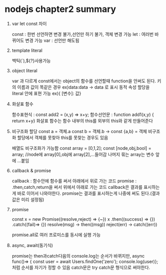 # nodejs chapter2 summary
1. var let const 차이

	const : 한번 선언하면 변경 불가,선언만 하기 불가, 객체 변경 가능
	let : 여러번 바뀌어도 변경 가능
	var : 선언만 해도됨
2. template literal

	백틱(`),${?}사용가능
    
3. object literal

	var 과 다르게 const에서는 object의 함수를 선언할때 function을 안써도 된다.
    키의 이름과 값이 똑같은 경우 ex)data:data -> data 로 표시
    동적 속성 할당을 literal 안에 표현 가능 ex){ [변수]: 값}
    
4. 화살표 함수

	함수표현식 : const add2 = (x,y) => x+y;
    함수선언문 : function add1(x,y) { return x+y}
    화살표 함수는 함수 내부의 this를 외부의 this와 같게 만들어준다
    
5. 비구조화 할당
	const a = 객체.a
    const b = 객체.b
    -> const {a,b} = 객체
	비구조화 할당에서 객체를 못찾아 this를 못찾는 경우도 있음
    
    배열도 비구조화가 가능함
    const array = [0,1,2];
    const [node,obj,bool] = array; //node에 array[0],obj에 array[2],...들어감
    나머지 묶는 array는 변수 앞에 ...붙임
    
6. callback & promise

	callback : 함수안에 함수를 써서 아래에서 위로 가는 코드
    promise : .then,catch,return을 써서 위에서 아래로 가는 코드
    callback은 결과를 표시하는게 바로 이어서 나와야한다.
    promise는 결과를 표시하는게 나중에 써도 된다.(결과값은 미리 설정됨)

7. promise

	const x = new Promise((resolve,reject) => {~})
    x .then((success) => {})
      .catch((fail)=> {})
	resolve(msg) -> then((msg))
    reject(err) -> catch((err))
    
    promise.all로 여러 프로미스를 동시에 실행 가능
    
8.  async, await(동기식)

	promise는 then과catch다음의 console.log는 순서가 바뀌지만, 		async func()=> { const user = await Users.findOne('zero');
    console.log(user)}; 처럼 순서를 자기가 정할 수 있음
    catch문은 try catch문 형식으로 써야한다.
    

